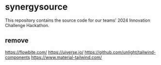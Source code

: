 # synergysource
This repository contains the source code for our teams' 2024 Innovation Challenge Hackathon.




## remove

https://flowbite.com/
https://uiverse.io/
https://github.com/unlight/tailwind-components
https://www.material-tailwind.com/
